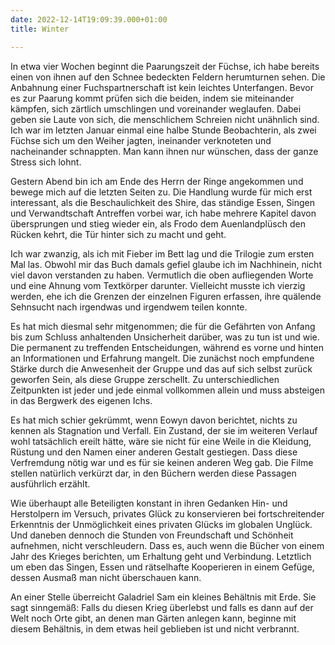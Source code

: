 ```yaml
---
date: 2022-12-14T19:09:39.000+01:00
title: Winter

---
```

In etwa vier Wochen beginnt die Paarungszeit der Füchse, ich habe bereits einen von ihnen auf den Schnee bedeckten Feldern herumturnen sehen. Die Anbahnung einer Fuchspartnerschaft ist kein leichtes Unterfangen. Bevor es zur Paarung kommt prüfen sich die beiden, indem sie miteinander kämpfen, sich zärtlich umschlingen und voreinander weglaufen. Dabei geben sie Laute von sich, die menschlichem Schreien nicht unähnlich sind. Ich war im letzten Januar einmal eine halbe Stunde Beobachterin, als zwei Füchse sich um den Weiher jagten, ineinander verknoteten und nacheinander schnappten. Man kann ihnen nur wünschen, dass der ganze Stress sich lohnt.

Gestern Abend bin ich am Ende des Herrn der Ringe angekommen und bewege mich auf die letzten Seiten zu. Die Handlung wurde für mich erst interessant, als die Beschaulichkeit des Shire, das ständige Essen, Singen und Verwandtschaft Antreffen vorbei war, ich habe mehrere Kapitel davon übersprungen und stieg wieder ein, als Frodo dem Auenlandplüsch den Rücken kehrt, die Tür hinter sich zu macht und geht.

Ich war zwanzig, als ich mit Fieber im Bett lag und die Trilogie zum ersten Mal las. Obwohl mir das Buch damals gefiel glaube ich im Nachhinein, nicht viel davon verstanden zu haben. Vermutlich die oben aufliegenden Worte und eine Ahnung vom Textkörper darunter. Vielleicht musste ich vierzig werden, ehe ich die Grenzen der einzelnen Figuren erfassen, ihre quälende Sehnsucht nach irgendwas und irgendwem teilen konnte.

Es hat mich diesmal sehr mitgenommen; die für die Gefährten von Anfang bis zum Schluss anhaltenden Unsicherheit darüber, was zu tun ist und wie. Die permanent zu treffenden Entscheidungen, während es vorne und hinten an Informationen und Erfahrung mangelt. Die zunächst noch empfundene Stärke durch die Anwesenheit der Gruppe und das auf sich selbst zurück geworfen Sein, als diese Gruppe zerschellt. Zu unterschiedlichen Zeitpunkten ist jeder und jede einmal vollkommen allein und muss absteigen in das Bergwerk des eigenen Ichs.

Es hat mich schier gekrümmt, wenn Eowyn davon berichtet, nichts zu kennen als Stagnation und Verfall. Ein Zustand, der sie im weiteren Verlauf wohl tatsächlich ereilt hätte, wäre sie nicht für eine Weile in die Kleidung, Rüstung und den Namen einer anderen Gestalt gestiegen. Dass diese Verfremdung nötig war und es für sie keinen anderen Weg gab. Die Filme stellen natürlich verkürzt dar, in den Büchern werden diese Passagen ausführlich erzählt.

Wie überhaupt alle Beteiligten konstant in ihren Gedanken Hin- und Herstolpern im Versuch, privates Glück zu konservieren bei fortschreitender Erkenntnis der Unmöglichkeit eines privaten Glücks im globalen Unglück. Und daneben dennoch die Stunden von Freundschaft und Schönheit aufnehmen, nicht verschleudern. Dass es, auch wenn die Bücher von einem Jahr des Krieges berichten, um Erhaltung geht und Verbindung. Letztlich um eben das Singen, Essen und rätselhafte Kooperieren in einem Gefüge, dessen Ausmaß man nicht überschauen kann.

An einer Stelle überreicht Galadriel Sam ein kleines Behältnis mit Erde. Sie sagt sinngemäß: Falls du diesen Krieg überlebst und falls es dann auf der Welt noch Orte gibt, an denen man Gärten anlegen kann, beginne mit diesem Behältnis, in dem etwas heil geblieben ist und nicht verbrannt.